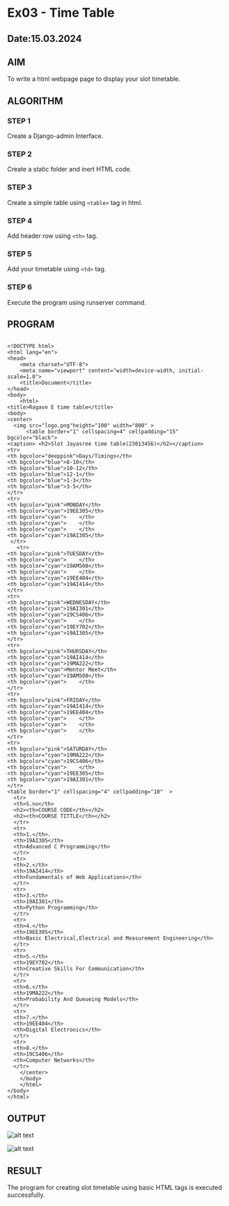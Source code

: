 # Ex03 - Time Table

## Date:15.03.2024

## AIM
To write a html webpage page to display your slot timetable.

## ALGORITHM
### STEP 1
Create a Django-admin Interface.

### STEP 2
Create a static folder and inert HTML code.

### STEP 3
Create a simple table using ```<table>``` tag in html.

### STEP 4
Add header row using ```<th>``` tag.

### STEP 5
Add your timetable using ```<td>``` tag.

### STEP 6
Execute the program using runserver command.

## PROGRAM

```

<!DOCTYPE html>
<html lang="en">
<head>
    <meta charset="UTF-8">
    <meta name="viewport" content="width=device-width, initial-scale=1.0">
    <title>Document</title>
</head>
<body>
    <html>
<title>Ragavn E time table</title>
<body>
<center>
  <img src="logo.png"height="100" width="800" >
      <table border="1" cellspacing=4" cellpadding="15" bgcolor="black">
<caption> <h2>Slot Jayasree time table(23013456)</h2></caption>
<tr>
<th bgcolor="deeppink">Days/Timings</th>
<th bgcolor="blue">8-10</th>
<th bgcolor="blue">10-12</th>
<th bgcolor="blue">12-1</th>
<th bgcolor="blue">1-3</th>
<th bgcolor="blue">3-5</th>     
</tr>
<tr>
<th bgcolor="pink">MONDAY</th>
<th bgcolor="cyan">19EE305</th>
<th bgcolor="cyan">    </th>
<th bgcolor="cyan">    </th>
<th bgcolor="cyan">    </th>
<th bgcolor="cyan">19AI305</th>
 </tr>
   <tr>
<th bgcolor="pink">TUESDAY</th>
<th bgcolor="cyan">    </th>
<th bgcolor="cyan">19AM508</th>
<th bgcolor="cyan">    </th>
<th bgcolor="cyan">19EE404</th>
<th bgcolor="cyan">19AI414</th>
</tr>
<tr>
<th bgcolor="pink">WEDNESDAY</th>
<th bgcolor="cyan">19AI301</th>
<th bgcolor="cyan">19CS406</th>
<th bgcolor="cyan">    </th>
<th bgcolor="cyan">19EY702</th>
<th bgcolor="cyan">19AI305</th>
</tr>
<tr>
<th bgcolor="pink">THURSDAY</th>
<th bgcolor="cyan">19AI414</th>
<th bgcolor="cyan">19MA222</th>
<th bgcolor="cyan">Mentor Meet</th>
<th bgcolor="cyan">19AM508</th>
<th bgcolor="cyan">    </th>
</tr>
<tr>
<th bgcolor="pink">FRIDAY</th>
<th bgcolor="cyan">19AI414</th>
<th bgcolor="cyan">19EE404</th>
<th bgcolor="cyan">    </th>
<th bgcolor="cyan">    </th>
<th bgcolor="cyan">    </th>
</tr>
<tr>
<th bgcolor="pink">SATURDAY</th>
<th bgcolor="cyan">19MA222</th>
<th bgcolor="cyan">19CS406</th>
<th bgcolor="cyan">    </th>
<th bgcolor="cyan">19EE305</th>
<th bgcolor="cyan">19AI301</th>
</tr>
<table border="1" cellspacing="4" cellpadding="10"  >
  <tr>
  <th>S.no</th>
  <h2><th>COURSE CODE</th></h2>
  <h2><th>COURSE TITTLE</th></h2>
  </tr>
  <tr>
  <th>1.</th>.
  <th>19AI305</th>
  <th>Advanced C Programming</th>
  </tr>
  <tr>
  <th>2.</th>
  <th>19AI414</th>
  <th>Fundamentals of Web Applications</th>
  </tr>
  <tr>
  <th>3.</th>
  <th>19AI301</th>
  <th>Python Programming</th>
  </tr>
  <tr>
  <th>4.</th>
  <th>19EE305</th>
  <th>Basic Electrical,Electrical and Measurement Engineering</th>
  </tr>
  <tr>
  <th>5.</th>
  <th>19EY702</th>
  <th>Creative Skills For Communication</th>
  </tr>
  <tr>
  <th>6.</th>
  <th>19MA222</th>
  <th>Probability And Queueing Models</th>
  </tr>
  <tr>
  <th>7.</th>
  <th>19EE404</th>
  <th>Digital Electronics</th>
  </tr>
  <tr>
  <th>8.</th>
  <th>19CS406</th>
  <th>Computer Networks</th>
  </tr>
    </center>
    </body>
    </html>  
</body>
</html>

```


## OUTPUT

![alt text](<Screenshot 2024-04-04 231741.png>)

![alt text](<Screenshot 2024-04-04 231748.png>)

## RESULT
The program for creating slot timetable using basic HTML tags is executed successfully.
